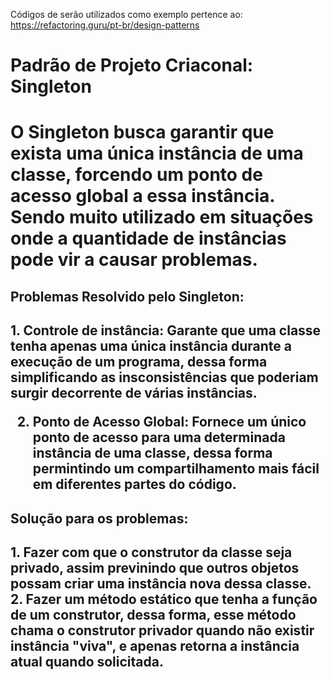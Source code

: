 Códigos de serão utilizados como exemplo pertence ao: https://refactoring.guru/pt-br/design-patterns


<h1>Padrão de Projeto Criaconal: Singleton<h1/> 
  
O Singleton busca garantir que exista uma única instância de uma classe, forcendo um ponto de acesso global a essa instância. Sendo muito utilizado em situações onde a quantidade de instâncias pode
vir a causar problemas. 

<h2>Problemas Resolvido pelo Singleton:<h2/> 
  1. Controle de instância: Garante que uma classe tenha apenas uma única instância durante a execução de um programa, dessa forma simplificando as insconsistências que poderiam surgir decorrente de várias instâncias.

  2. Ponto de Acesso Global: Fornece um único ponto de acesso para uma determinada instância de uma classe, dessa forma permintindo um compartilhamento mais fácil em diferentes partes do código.

<h2>Solução para os problemas:<h2/> 
  1. Fazer com que o construtor da classe seja privado, assim previnindo que outros objetos possam criar uma instância nova dessa classe.
  2. Fazer um método estático que tenha a função de um construtor, dessa forma, esse método chama o construtor privador quando não existir instância "viva", e apenas retorna a instância atual quando solicitada.
